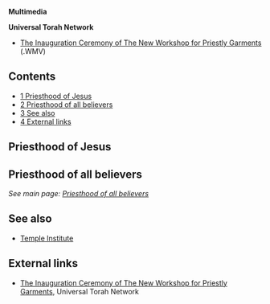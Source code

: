 **Multimedia**

**Universal Torah Network**

-   [The Inauguration Ceremony of The New Workshop for Priestly Garments](http://universaltorah.com/programming/podpress_trac/web/620/0/2008-07-03-0000-Bigdei-Kehuna-Inauguration-%201tammuz.wmv)
    (.WMV)


## Contents

-   [1 Priesthood of Jesus](#Priesthood_of_Jesus)
-   [2 Priesthood of all believers](#Priesthood_of_all_believers)
-   [3 See also](#See_also)
-   [4 External links](#External_links)

## Priesthood of Jesus


## Priesthood of all believers

*See main page: [Priesthood of all believers](Priesthood_of_all_believers "Priesthood of all believers")*

## See also

-   [Temple Institute](index.php?title=Temple_Institute&action=edit&redlink=1 "Temple Institute (page does not exist)")

## External links

-   [The Inauguration Ceremony of The New Workshop for Priestly Garments](http://universaltorah.com/programming/2008/07/03/inauguration-ceremony.htm),
    Universal Torah Network



